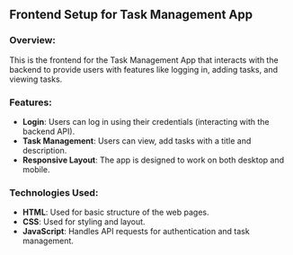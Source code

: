 ## Frontend Setup for Task Management App

### Overview:
This is the frontend for the Task Management App that interacts with the backend to provide users with features like logging in, adding tasks, and viewing tasks.

### Features:
- **Login**: Users can log in using their credentials (interacting with the backend API).
- **Task Management**: Users can view, add tasks with a title and description.
- **Responsive Layout**: The app is designed to work on both desktop and mobile.

### Technologies Used:
- **HTML**: Used for basic structure of the web pages.
- **CSS**: Used for styling and layout.
- **JavaScript**: Handles API requests for authentication and task management.


